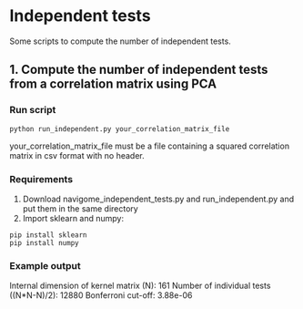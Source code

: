 # Independent tests
Some scripts to compute the number of independent tests.

## 1. Compute the number of independent tests from a correlation matrix using PCA

### Run script
```
python run_independent.py your_correlation_matrix_file
```
your_correlation_matrix_file must be a file containing a squared correlation matrix in csv format with no header.

### Requirements
1. Download navigome_independent_tests.py and run_independent.py and put them in the same directory
2. Import sklearn and numpy:
```
pip install sklearn
pip install numpy
```

### Example output
Internal dimension of kernel matrix (N): 161
Number of individual tests ((N*N-N)/2): 12880
Bonferroni cut-off: 3.88e-06




